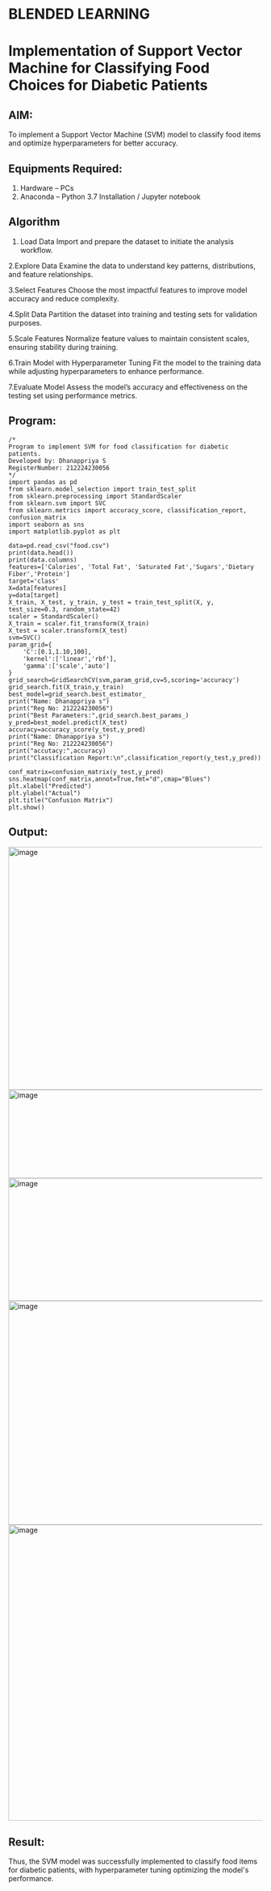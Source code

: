 # BLENDED LEARNING
# Implementation of Support Vector Machine for Classifying Food Choices for Diabetic Patients

## AIM:
To implement a Support Vector Machine (SVM) model to classify food items and optimize hyperparameters for better accuracy.

## Equipments Required:
1. Hardware – PCs
2. Anaconda – Python 3.7 Installation / Jupyter notebook

## Algorithm
1. Load Data Import and prepare the dataset to initiate the analysis workflow.
   
2.Explore Data Examine the data to understand key patterns, distributions, and feature relationships.

3.Select Features Choose the most impactful features to improve model accuracy and reduce complexity.

4.Split Data Partition the dataset into training and testing sets for validation purposes.

5.Scale Features Normalize feature values to maintain consistent scales, ensuring stability during training.

6.Train Model with Hyperparameter Tuning Fit the model to the training data while adjusting hyperparameters to enhance performance.

7.Evaluate Model Assess the model’s accuracy and effectiveness on the testing set using performance metrics.

## Program:
```
/*
Program to implement SVM for food classification for diabetic patients.
Developed by: Dhanappriya S
RegisterNumber: 212224230056
*/
import pandas as pd
from sklearn.model_selection import train_test_split
from sklearn.preprocessing import StandardScaler
from sklearn.svm import SVC
from sklearn.metrics import accuracy_score, classification_report, confusion_matrix
import seaborn as sns
import matplotlib.pyplot as plt

data=pd.read_csv("food.csv")
print(data.head())
print(data.columns)
features=['Calories', 'Total Fat', 'Saturated Fat','Sugars','Dietary Fiber','Protein']
target='class'
X=data[features]
y=data[target]
X_train, X_test, y_train, y_test = train_test_split(X, y, test_size=0.3, random_state=42)
scaler = StandardScaler()
X_train = scaler.fit_transform(X_train)
X_test = scaler.transform(X_test)
svm=SVC()
param_grid={
    'C':[0.1,1.10,100],
    'kernel':['linear','rbf'],
    'gamma':['scale','auto']
}
grid_search=GridSearchCV(svm,param_grid,cv=5,scoring='accuracy')
grid_search.fit(X_train,y_train)
best_model=grid_search.best_estimator_
print("Name: Dhanappriya s")
print("Reg No: 212224230056")
print("Best Parameters:",grid_search.best_params_)
y_pred=best_model.predict(X_test)
accuracy=accuracy_score(y_test,y_pred)
print("Name: Dhanappriya s")
print("Reg No: 212224230056")
print("accutacy:",accuracy)
print("Classification Report:\n",classification_report(y_test,y_pred))

conf_matrix=confusion_matrix(y_test,y_pred)
sns.heatmap(conf_matrix,annot=True,fmt="d",cmap="Blues")
plt.xlabel("Predicted")
plt.ylabel("Actual")
plt.title("Confusion Matrix")
plt.show()
```

## Output:

<img width="905" height="481" alt="image" src="https://github.com/user-attachments/assets/d814a7d9-5754-47dd-a903-9d75af583dee" />


<img width="757" height="175" alt="image" src="https://github.com/user-attachments/assets/e724d69b-8305-44d5-ba19-99d640d62bcf" />

<img width="886" height="243" alt="image" src="https://github.com/user-attachments/assets/a3f07a23-8cb5-41f5-a660-a494b2fd2eb4" />

<img width="775" height="443" alt="image" src="https://github.com/user-attachments/assets/e165b1ec-3ff5-48c6-8a32-215766fb1aec" />


<img width="900" height="586" alt="image" src="https://github.com/user-attachments/assets/0c95f953-8c4c-45d4-b1ca-aa0885b5b766" />

## Result:
Thus, the SVM model was successfully implemented to classify food items for diabetic patients, with hyperparameter tuning optimizing the model's performance.
